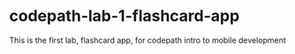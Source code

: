 # codepath-lab-1-flashcard-app
This is the first lab, flashcard app, for codepath intro to mobile development

